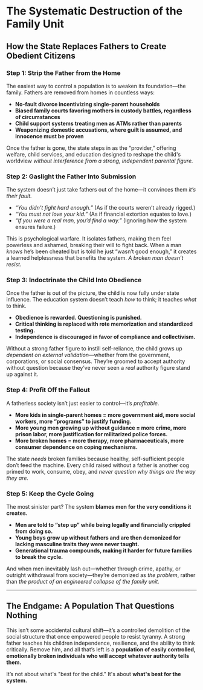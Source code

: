 # The Systematic Destruction of the Family Unit  
## How the State Replaces Fathers to Create Obedient Citizens  

### **Step 1: Strip the Father from the Home**  
The easiest way to control a population is to weaken its foundation—the family. Fathers are removed from homes in countless ways:  
- **No-fault divorce incentivizing single-parent households**  
- **Biased family courts favoring mothers in custody battles, regardless of circumstances**  
- **Child support systems treating men as ATMs rather than parents**  
- **Weaponizing domestic accusations, where guilt is assumed, and innocence must be proven**  

Once the father is gone, the state steps in as the “provider,” offering welfare, child services, and education designed to reshape the child's worldview *without interference from a strong, independent parental figure.*  

### **Step 2: Gaslight the Father Into Submission**  
The system doesn’t just take fathers out of the home—it convinces them *it’s their fault.*  
- *“You didn’t fight hard enough.”* (As if the courts weren’t already rigged.)  
- *“You must not love your kid.”* (As if financial extortion equates to love.)  
- *“If you were a real man, you’d find a way.”* (Ignoring how the system ensures failure.)  

This is psychological warfare. It isolates fathers, making them feel powerless and ashamed, breaking their will to fight back. When a man *knows* he’s been cheated but is told he just “wasn’t good enough,” it creates a learned helplessness that benefits the system. *A broken man doesn’t resist.*  

### **Step 3: Indoctrinate the Child Into Obedience**  
Once the father is out of the picture, the child is now fully under state influence. The education system doesn’t teach *how* to think; it teaches *what* to think.  
- **Obedience is rewarded. Questioning is punished.**  
- **Critical thinking is replaced with rote memorization and standardized testing.**  
- **Independence is discouraged in favor of compliance and collectivism.**  

Without a strong father figure to instill self-reliance, the child grows up *dependent on external validation*—whether from the government, corporations, or social consensus. They’re groomed to accept authority without question because they’ve never seen a *real* authority figure stand up against it.  

### **Step 4: Profit Off the Fallout**  
A fatherless society isn’t just easier to control—it’s *profitable.*  
- **More kids in single-parent homes = more government aid, more social workers, more “programs” to justify funding.**  
- **More young men growing up without guidance = more crime, more prison labor, more justification for militarized police forces.**  
- **More broken homes = more therapy, more pharmaceuticals, more consumer dependence on coping mechanisms.**  

The state *needs* broken families because healthy, self-sufficient people don’t feed the machine. Every child raised without a father is another cog primed to work, consume, obey, and *never question why things are the way they are.*  

### **Step 5: Keep the Cycle Going**  
The most sinister part? The system **blames men for the very conditions it creates.**  
- **Men are told to “step up” while being legally and financially crippled from doing so.**  
- **Young boys grow up without fathers and are then demonized for lacking masculine traits they were never taught.**  
- **Generational trauma compounds, making it harder for future families to break the cycle.**  

And when men inevitably lash out—whether through crime, apathy, or outright withdrawal from society—they’re demonized as *the problem*, rather than *the product of an engineered collapse of the family unit.*  

---

## **The Endgame: A Population That Questions Nothing**  
This isn’t some accidental cultural shift—it’s a controlled demolition of the social structure that once empowered people to resist tyranny. A strong father teaches his children independence, resilience, and the ability to think critically. Remove him, and all that’s left is a **population of easily controlled, emotionally broken individuals who will accept whatever authority tells them.**  

It’s not about what's "best for the child." It's about **what's best for the system.**

